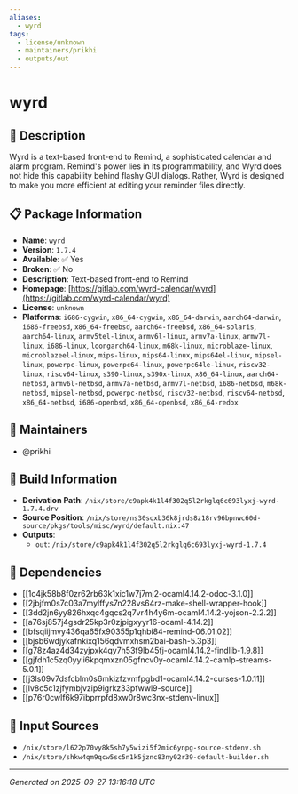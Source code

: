 ```yaml
---
aliases:
  - wyrd
tags:
  - license/unknown
  - maintainers/prikhi
  - outputs/out
---
```


# wyrd

## 📝 Description

Wyrd is a text-based front-end to Remind, a sophisticated
calendar and alarm program. Remind's power lies in its
programmability, and Wyrd does not hide this capability behind
flashy GUI dialogs. Rather, Wyrd is designed to make you more
efficient at editing your reminder files directly.


## 📋 Package Information

- **Name**: `wyrd`
- **Version**: `1.7.4`
- **Available**: ✅ Yes
- **Broken**: ✅ No
- **Description**: Text-based front-end to Remind
- **Homepage**: [https://gitlab.com/wyrd-calendar/wyrd](https://gitlab.com/wyrd-calendar/wyrd)
- **License**: `unknown`
- **Platforms**: `i686-cygwin`, `x86_64-cygwin`, `x86_64-darwin`, `aarch64-darwin`, `i686-freebsd`, `x86_64-freebsd`, `aarch64-freebsd`, `x86_64-solaris`, `aarch64-linux`, `armv5tel-linux`, `armv6l-linux`, `armv7a-linux`, `armv7l-linux`, `i686-linux`, `loongarch64-linux`, `m68k-linux`, `microblaze-linux`, `microblazeel-linux`, `mips-linux`, `mips64-linux`, `mips64el-linux`, `mipsel-linux`, `powerpc-linux`, `powerpc64-linux`, `powerpc64le-linux`, `riscv32-linux`, `riscv64-linux`, `s390-linux`, `s390x-linux`, `x86_64-linux`, `aarch64-netbsd`, `armv6l-netbsd`, `armv7a-netbsd`, `armv7l-netbsd`, `i686-netbsd`, `m68k-netbsd`, `mipsel-netbsd`, `powerpc-netbsd`, `riscv32-netbsd`, `riscv64-netbsd`, `x86_64-netbsd`, `i686-openbsd`, `x86_64-openbsd`, `x86_64-redox`
## 👥 Maintainers

- @prikhi


## 🔧 Build Information

- **Derivation Path**: `/nix/store/c9apk4k1l4f302q5l2rkglq6c693lyxj-wyrd-1.7.4.drv`
- **Source Position**: `/nix/store/ns30sqxb36k8jrds8z18rv96bpnwc60d-source/pkgs/tools/misc/wyrd/default.nix:47`
- **Outputs**:
  - `out`:  `/nix/store/c9apk4k1l4f302q5l2rkglq6c693lyxj-wyrd-1.7.4`

## 🔗 Dependencies

- [[1c4jk58b8f0zr62rb63k1xic1w7j7mj2-ocaml4.14.2-odoc-3.1.0]]
- [[2jbjfm0s7c03a7mylffys7n228vs64rz-make-shell-wrapper-hook]]
- [[3dd2jn6yy826hxqc4gqcs2q7vr4h4y6m-ocaml4.14.2-yojson-2.2.2]]
- [[a76sj857j4gsdr25kp3r0zjpigxyyr16-ocaml-4.14.2]]
- [[bfsqiijmvy436qa65fx90355p1qhbi84-remind-06.01.02]]
- [[bjsb6wdjykafnkixq156qdvmxhsm2bai-bash-5.3p3]]
- [[g78z4az4d34zyjpxk4qy7h53f9lb45fj-ocaml4.14.2-findlib-1.9.8]]
- [[gjfdh1c5zq0yyii6kpqmxzn05gfncv0y-ocaml4.14.2-camlp-streams-5.0.1]]
- [[j3ls09v7dsfcblm0s6mkizfzvmfpgbd1-ocaml4.14.2-curses-1.0.11]]
- [[lv8c5c1zjfymbjvzip9igrkz33pfwwl9-source]]
- [[p76r0cwlf6k97ibprrpfd8xw0r8wc3nx-stdenv-linux]]

## 📁 Input Sources

- `/nix/store/l622p70vy8k5sh7y5wizi5f2mic6ynpg-source-stdenv.sh`
- `/nix/store/shkw4qm9qcw5sc5n1k5jznc83ny02r39-default-builder.sh`

---
*Generated on 2025-09-27 13:16:18 UTC*
